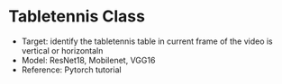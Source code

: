# Tabletennis Class
- Target: identify the tabletennis table in current frame of the video is vertical or horizontaln 
- Model: ResNet18, Mobilenet, VGG16 
- Reference: Pytorch tutorial 
